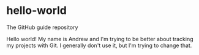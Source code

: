 # hello-world
The GitHub guide repository

Hello world! My name is Andrew and I'm trying to be better about tracking my projects with Git. I generally don't use it, but I'm trying to change that.
